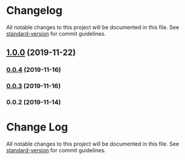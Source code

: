 # Changelog

All notable changes to this project will be documented in this file. See [standard-version](https://github.com/conventional-changelog/standard-version) for commit guidelines.

## [1.0.0](https://github.com/anikethsaha/snarkdown-loader/compare/v0.0.4...v1.0.0) (2019-11-22)

### [0.0.4](https://github.com/anikethsaha/snarkdown-loader/compare/v0.0.3...v0.0.4) (2019-11-16)

### [0.0.3](https://github.com/anikethsaha/snarkdown-loader/compare/v0.0.2...v0.0.3) (2019-11-16)

### 0.0.2 (2019-11-14)

# Change Log

All notable changes to this project will be documented in this file. See [standard-version](https://github.com/conventional-changelog/standard-version) for commit guidelines.